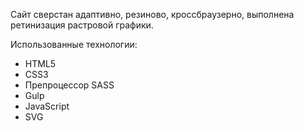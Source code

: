 Сайт сверстан адаптивно, резиново, кроссбраузерно, выполнена ретинизация растровой графики.

Использованные технологии:

- HTML5
- CSS3
- Препроцессор SASS
- Gulp
- JavaScript
- SVG

